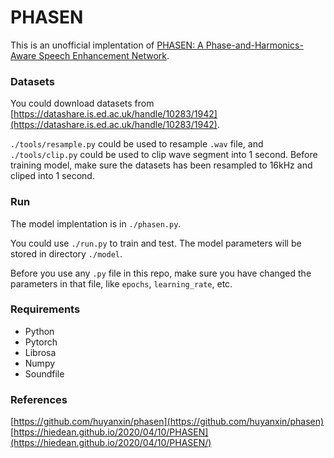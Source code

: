# PHASEN

This is an unofficial implentation of [PHASEN: A Phase-and-Harmonics-Aware Speech Enhancement Network](https://arxiv.org/abs/1911.04697).

### Datasets

You could download datasets from [https://datashare.is.ed.ac.uk/handle/10283/1942](https://datashare.is.ed.ac.uk/handle/10283/1942).

`./tools/resample.py` could be used to resample `.wav` file, and `./tools/clip.py` could be used to clip wave segment into 1 second. Before training model, make sure the datasets has been resampled to 16kHz and cliped into 1 second.

### Run

The model implentation is in `./phasen.py`.

You could use `./run.py` to train and test. The model parameters will be stored in directory `./model`.

Before you use any `.py` file in this repo, make sure you have changed the parameters in that file, like `epochs`, `learning_rate`, etc.

### Requirements

* Python
* Pytorch
* Librosa
* Numpy
* Soundfile

### References

[https://github.com/huyanxin/phasen](https://github.com/huyanxin/phasen)
[https://hiedean.github.io/2020/04/10/PHASEN](https://hiedean.github.io/2020/04/10/PHASEN/)
